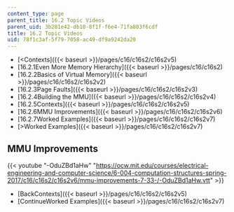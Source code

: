 ```yaml
---
content_type: page
parent_title: 16.2 Topic Videos
parent_uid: 3b281e42-db10-8f1f-f6e4-71fa803f6cdf
title: 16.2 Topic Videos
uid: 78f1c3af-5f79-7058-ac49-df9a9242da20
---
```


*   [<Contexts]({{< baseurl >}}/pages/c16/c16s2/c16s2v5)
*   [16.2.1Even More Memory Hierarchy]({{< baseurl >}}/pages/c16/c16s2)
*   [16.2.2Basics of Virtual Memory]({{< baseurl >}}/pages/c16/c16s2/c16s2v2)
*   [16.2.3Page Faults]({{< baseurl >}}/pages/c16/c16s2/c16s2v3)
*   [16.2.4Building the MMU]({{< baseurl >}}/pages/c16/c16s2/c16s2v4)
*   [16.2.5Contexts]({{< baseurl >}}/pages/c16/c16s2/c16s2v5)
*   [16.2.6MMU Improvements]({{< baseurl >}}/pages/c16/c16s2/c16s2v6)
*   [16.2.7Worked Examples]({{< baseurl >}}/pages/c16/c16s2/c16s2v7)
*   [\>Worked Examples]({{< baseurl >}}/pages/c16/c16s2/c16s2v7)

MMU Improvements
----------------

{{< youtube "-OduZBd1aHw" "https://ocw.mit.edu/courses/electrical-engineering-and-computer-science/6-004-computation-structures-spring-2017/c16/c16s2/c16s2v6/mmu-improvements-7-33-/-OduZBd1aHw.vtt" >}}

*   [BackContexts]({{< baseurl >}}/pages/c16/c16s2/c16s2v5)
*   [ContinueWorked Examples]({{< baseurl >}}/pages/c16/c16s2/c16s2v7)